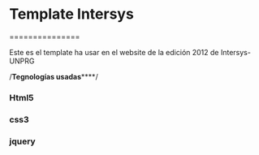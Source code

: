 <h1>Template Intersys </h1>
===============

Este es el template ha usar en el website de la edición 2012 de Intersys-UNPRG

/************************************Tegnologías usadas****************************************/
<h3>Html5</h3>
<h3>css3</h3>
<h3>jquery</h3>
